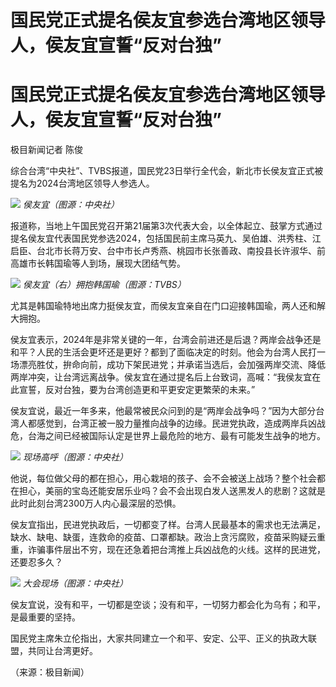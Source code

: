 # 国民党正式提名侯友宜参选台湾地区领导人，侯友宜宣誓“反对台独”

# 国民党正式提名侯友宜参选台湾地区领导人，侯友宜宣誓“反对台独”

极目新闻记者 陈俊

综合台湾“中央社”、TVBS报道，国民党23日举行全代会，新北市长侯友宜正式被提名为2024台湾地区领导人参选人。

![](https://inews.gtimg.com/om_bt/OWWXYoCSaGcr87A317TArRSzsJYdLBgHGZCz8DnbyvVJEAA/1000)
_侯友宜（图源：中央社）_

报道称，当地上午国民党召开第21届第3次代表大会，以全体起立、鼓掌方式通过提名侯友宜代表国民党参选2024，包括国民前主席马英九、吴伯雄、洪秀柱、江启臣、台北市长蒋万安、台中市长卢秀燕、桃园市长张善政、南投县长许淑华、前高雄市长韩国瑜等人到场，展现大团结气势。

![](https://inews.gtimg.com/om_bt/OlVai50ep0W3EHaNHT0st1fxaSgprZjbzQEtVwpYbuUwMAA/1000)
_侯友宜（右）拥抱韩国瑜（图源：TVBS）_

尤其是韩国瑜特地出席力挺侯友宜，而侯友宜亲自在门口迎接韩国瑜，两人还和解大拥抱。

侯友宜表示，2024年是非常关键的一年，台湾会前进还是后退？两岸会战争还是和平？人民的生活会更坏还是更好？都到了面临决定的时刻。他会为台湾人民打一场漂亮胜仗，拚命向前，成功下架民进党；并承诺当选后，会加强两岸交流、降低两岸冲突，让台湾远离战争。侯友宜在通过提名后上台致词，高喊：“我侯友宜在此宣誓，反对台独，要为台湾创造更和平更安定更繁荣的未来。”

侯友宜说，最近一年多来，他最常被民众问到的是“两岸会战争吗？”因为大部分台湾人都感觉到，台湾正被一股力量推向战争的边缘。民进党执政，造成两岸兵凶战危，台海之间已经被国际认定是世界上最危险的地方、最有可能发生战争的地方。

![](https://inews.gtimg.com/om_bt/OYqTz59G5ly6PwmfBXZJPhC9X_D9soptHIVJ6JacBL4E8AA/1000)
_现场高呼（图源：中央社）_

他说，每位做父母的都在担心，用心栽培的孩子、会不会被送上战场？整个社会都在担心，美丽的宝岛还能安居乐业吗？会不会出现白发人送黑发人的悲剧？这就是此时此刻台湾2300万人内心最深层的恐惧。

侯友宜指出，民进党执政后，一切都变了样。台湾人民最基本的需求也无法满足，缺水、缺电、缺蛋，连救命的疫苗、口罩都缺。政治上贪污腐败，疫苗采购疑云重重，诈骗事件层出不穷，现在还急着把台湾推上兵凶战危的火线。这样的民进党，还要忍多久？

![](https://inews.gtimg.com/om_bt/Oo6CoVHs_i2U8DzCBKSeainMIhyltCBpdPZCKcyS4pBKQAA/1000)
_大会现场（图源：中央社）_

侯友宜说，没有和平，一切都是空谈；没有和平，一切努力都会化为乌有；和平，是最重要的坚持。

国民党主席朱立伦指出，大家共同建立一个和平、安定、公平、正义的执政大联盟，共同让台湾更好。

（来源：极目新闻）


